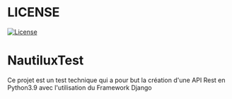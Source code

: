 # LICENSE
[![License](https://img.shields.io/github/license/H-chauvet/DiscordBotJam)](https://github.com/H-chauvet/DiscordBotJam)

# NautiluxTest

Ce projet est un test technique qui a pour but la création d'une API Rest en Python3.9 avec l'utilisation du Framework Django
